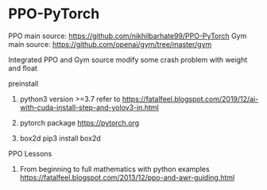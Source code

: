 # PPO-PyTorch
PPO main source: https://github.com/nikhilbarhate99/PPO-PyTorch
Gym main source: https://github.com/openai/gym/tree/master/gym

Integrated PPO and Gym source
modify some crash problem with weight and float

preinstall 
1. python3 version >=3.7
refer to 
https://fatalfeel.blogspot.com/2019/12/ai-with-cuda-install-step-and-yolov3-in.html

2. pytorch package
https://pytorch.org

3. box2d
pip3 install box2d

PPO Lessons
1. From beginning to full mathematics with python examples
https://fatalfeel.blogspot.com/2013/12/ppo-and-awr-guiding.html
